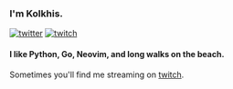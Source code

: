 ### I'm Kolkhis.

[![twitter](https://img.shields.io/badge/Twitter-blue?style=for-the-badge&logo=twitter&logoColor=white)](https://twitter.com/null_kol)
[![twitch](https://img.shields.io/badge/Twitch-purple?style=for-the-badge&logo=twitch&logoColor=white)](https://twitch.tv/kolkhis)

#### I like Python, Go, Neovim, and long walks on the beach.

Sometimes you'll find me streaming on [twitch](https://twitch.tv/kolkhis).



